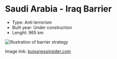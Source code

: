 # Saudi Arabia - Iraq Barrier
* Type: Anti terrorism
* Built year: Under construction
* Lenght: 965 km 

![Illustration of barrier strategy](http://static5.businessinsider.com/image/54b6d35e6da8115073094a59-940-600/430-1421230259686332861.png)

Image link: [buissnessinsider.com](http://www.businessinsider.com/saudi-arabia-is-building-a-600-mile-great-wall-to-shield-from-isis-2015-1?IR=T) 
